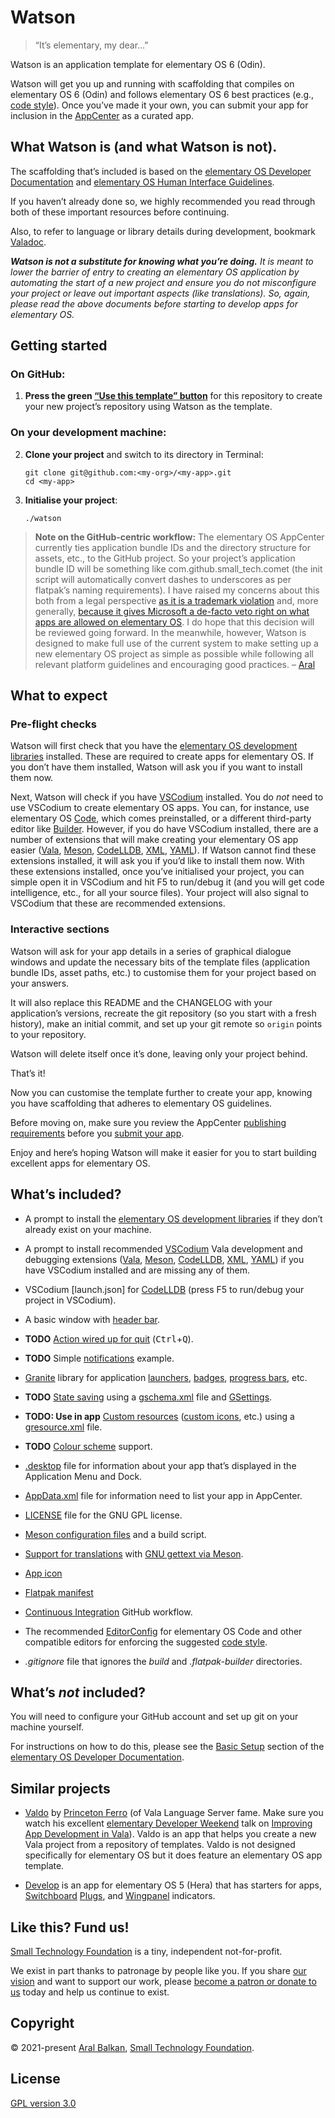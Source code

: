 # Watson

> “It’s elementary, my dear…”

Watson is an application template for elementary OS 6 (Odin).

Watson will get you up and running with scaffolding that compiles on elementary OS 6 (Odin) and follows elementary OS 6 best practices (e.g., [code style](https://docs.elementary.io/develop/writing-apps/code-style)). Once you’ve made it your own, you can submit your app for inclusion in the [AppCenter](https://docs.elementary.io/develop/appcenter/publishing-requirements) as a curated app.

## What Watson is (and what Watson is not).

The scaffolding that’s included is based on the [elementary OS Developer Documentation](https://docs.elementary.io/develop/) and [elementary OS Human Interface Guidelines](https://docs.elementary.io/hig/).

If you haven’t already done so, we highly recommended you read through both of these important resources before continuing.

Also, to refer to language or library details during development, bookmark [Valadoc](https://valadoc.org/).

___Watson is not a substitute for knowing what you’re doing.__ It is meant to lower the barrier of entry to creating an elementary OS application by automating the start of a new project and ensure you do not misconfigure your project or leave out important aspects (like translations). So, again, please read the above documents before starting to develop apps for elementary OS._

## Getting started

### On GitHub:

1. __Press the green [“Use this template” button](https://github.com/small-tech/watson#repo-content-pjax-container)__ for this repository to create your new project’s repository using Watson as the template.

### On your development machine:

2. __Clone your project__ and switch to its directory in Terminal:

    ```shell
    git clone git@github.com:<my-org>/<my-app>.git
    cd <my-app>
    ```

3. __Initialise your project__:

    ```shell
    ./watson
    ```

> __Note on the GitHub-centric workflow:__ The elementary OS AppCenter currently ties application bundle IDs and the directory structure for assets, etc., to the GitHub project. So your project’s application bundle ID will be something like com.github.small_tech.comet (the init script will automatically convert dashes to underscores as per flatpak’s naming requirements). I have raised my concerns about this both from a legal perspective [as it is a trademark violation](https://github.com/elementary/appcenter/discussions/1622) and, more generally, [because it gives Microsoft a de-facto veto right on what apps are allowed on elementary OS](https://github.com/elementary/houston/issues/436#issuecomment-905554984). I do hope that this decision will be reviewed going forward. In the meanwhile, however, Watson is designed to make full use of the current system to make setting up a new elementary OS project as simple as possible while following all relevant platform guidelines and encouraging good practices. – [Aral](https://ar.al)

## What to expect

### Pre-flight checks

Watson will first check that you have the [elementary OS development libraries](https://docs.elementary.io/develop/writing-apps/the-basic-setup#development-libraries) installed. These are required to create apps for elementary OS. If you don’t have them installed, Watson will ask you if you want to install them now.

Next, Watson will check if you have [VSCodium](https://vscodium.com) installed. You do _not_ need to use VSCodium to create elementary OS apps. You can, for instance, use elementary OS [Code](https://docs.elementary.io/develop/writing-apps/the-basic-setup#code), which comes preinstalled, or a different third-party editor like [Builder](https://apps.gnome.org/en/app/org.gnome.Builder/). However, if you do have VSCodium installed, there are a number of extensions that will make creating your elementary OS app easier ([Vala](https://github.com/Prince781/vala-vscode), [Meson](https://github.com/asabil/vscode-meson), [CodeLLDB](https://github.com/vadimcn/vscode-lldb), [XML](https://github.com/redhat-developer/vscode-xml), [YAML](https://github.com/redhat-developer/vscode-yaml)). If Watson cannot find these extensions installed, it will ask you if you’d like to install them now. With these extensions installed, once you’ve initialised your project, you can simple open it in VSCodium and hit F5 to run/debug it (and you will get code intelligence, etc., for all your source files). Your project will also signal to VSCodium that these are recommended extensions.

### Interactive sections

Watson will ask for your app details in a series of graphical dialogue windows and update the necessary bits of the template files (application bundle IDs, asset paths, etc.) to customise them for your project based on your answers.

It will also replace this README and the CHANGELOG with your application’s versions, recreate the git repository (so you start with a fresh history), make an initial commit, and set up your git remote so `origin` points to your repository.

Watson will delete itself once it’s done, leaving only your project behind.

That’s it!

Now you can customise the template further to create your app, knowing you have scaffolding that adheres to elementary OS guidelines.

Before moving on, make sure you review the AppCenter [publishing requirements](https://docs.elementary.io/develop/appcenter/publishing-requirements) before you [submit your app](https://developer.elementary.io/).

Enjoy and here’s hoping Watson will make it easier for you to start building excellent apps for elementary OS.

## What’s included?

  - A prompt to install the [elementary OS development libraries](https://docs.elementary.io/develop/writing-apps/the-basic-setup#development-libraries) if they don’t already exist on your machine.

  - A prompt to install recommended [VSCodium](https://vscodium.com/) Vala development and debugging extensions ([Vala](https://github.com/Prince781/vala-vscode), [Meson](https://github.com/asabil/vscode-meson), [CodeLLDB](https://github.com/vadimcn/vscode-lldb), [XML](https://github.com/redhat-developer/vscode-xml), [YAML](https://github.com/redhat-developer/vscode-yaml)) if you have VSCodium installed and are missing any of them.

  - VSCodium [launch.json] for [CodeLLDB](https://github.com/vadimcn/vscode-lldb) (press F5 to run/debug your project in VSCodium).

  - A basic window with [header bar](https://docs.elementary.io/develop/apis/actions#gtk-headerbar).

  - __TODO__ [Action wired up for quit](https://docs.elementary.io/develop/apis/actions#glib-simpleaction) (<kbd>Ctrl</kbd>+<kbd>Q</kbd>).

  - __TODO__ Simple [notifications](https://docs.elementary.io/develop/apis/notifications) example.

  - [Granite](https://valadoc.org/granite/Granite.html) library for application [launchers](https://docs.elementary.io/develop/apis/launchers), [badges](https://docs.elementary.io/develop/apis/launchers#badges), [progress bars](https://docs.elementary.io/develop/apis/launchers#progress-bars), etc.

  - __TODO__ [State saving](https://docs.elementary.io/develop/apis/state-saving) using a [gschema.xml](https://docs.elementary.io/develop/apis/state-saving#define-settings-keys) file and [GSettings](https://valadoc.org/gio-2.0/GLib.Settings.html).

  - __TODO: Use in app__ [Custom resources](https://docs.elementary.io/develop/apis/gresource) ([custom icons](https://docs.elementary.io/develop/apis/gresource#icons), etc.) using a [gresource.xml](https://docs.elementary.io/develop/apis/gresource) file.

  - __TODO__ [Colour scheme](https://docs.elementary.io/develop/apis/color-scheme) support.

  - [.desktop](https://docs.elementary.io/develop/writing-apps/our-first-app#the-desktop-file) file for information about your app that’s displayed in the Application Menu and Dock.

  - [AppData.xml](https://docs.elementary.io/develop/writing-apps/our-first-app#appdata-xml) file for information need to list your app in AppCenter.

  - [LICENSE](https://docs.elementary.io/develop/writing-apps/our-first-app#legal-stuff) file for the GNU GPL license.

  - [Meson configuration files](https://docs.elementary.io/develop/writing-apps/our-first-app/the-build-system) and a build script.

  - [Support for translations](https://docs.elementary.io/develop/writing-apps/our-first-app/translations) with [GNU gettext via Meson](https://mesonbuild.com/Localisation.html).

  - [App icon](https://docs.elementary.io/develop/writing-apps/our-first-app/icons)

  - [Flatpak manifest](https://docs.elementary.io/develop/writing-apps/our-first-app/packaging)

  - [Continuous Integration](https://docs.elementary.io/develop/writing-apps/our-first-app/continuous-integration) GitHub workflow.

  - The recommended [EditorConfig](https://docs.elementary.io/develop/writing-apps/code-style#editorconfig) for elementary OS Code and other compatible editors for enforcing the suggested [code style](https://docs.elementary.io/develop/writing-apps/code-style).

  - _.gitignore_ file that ignores the _build_ and _.flatpak-builder_ directories.

## What’s _not_ included?

You will need to configure your GitHub account and set up git on your machine yourself.

For instructions on how to do this, please see the [Basic Setup](https://docs.elementary.io/develop/writing-apps/the-basic-setup) section of the [elementary OS Developer Documentation](https://docs.elementary.io/develop/).

## Similar projects

  - [Valdo](https://github.com/Prince781/valdo) by [Princeton Ferro](https://github.com/Prince781) (of Vala Language Server fame. Make sure you watch his excellent [elementary Developer Weekend](https://edw.elementary.io) talk on [Improving App Development in Vala](https://edw.elementary.io/#improving-app-development-in-vala-by-princeton-ferro)). Valdo is an app that helps you create a new Vala project from a repository of templates. Valdo is not designed specifically for elementary OS but it does feature an elementary OS app template.

  - [Develop](https://github.com/alcadica/develop) is an app for elementary OS 5 (Hera) that has starters for apps, [Switchboard](https://github.com/elementary/switchboard) [Plugs](https://github.com/elementary?q=switchboard-plug#org-repositories), and [Wingpanel](https://github.com/elementary/wingpanel) indicators.

## Like this? Fund us!

[Small Technology Foundation](https://small-tech.org) is a tiny, independent not-for-profit.

We exist in part thanks to patronage by people like you. If you share [our vision](https://small-tech.org/about/#small-technology) and want to support our work, please [become a patron or donate to us](https://small-tech.org/fund-us) today and help us continue to exist.

## Copyright

&copy; 2021-present [Aral Balkan](https://ar.al), [Small Technology Foundation](https://small-tech.org).

## License

[GPL version 3.0](./LICENSE)
